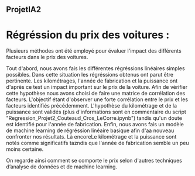 ## ProjetIA2

# Régréssion du prix des voitures : 

Plusieurs méthodes ont été employé pour évaluer l'impact des différents facteurs dans le prix des voitures. 

Tout d'abord, nous avons fais les différentes régréssions linéaires simples possibles.
Dans cette situation les régréssions obtenus ont parut être pertinente. Les kilométrages, l'année de fabrication et la puissance ont d'après ce test un impact important sur le prix de la voiture.
Afin de vérifier cette hypothèse nous avons choisi de faire une matrice de corrélation des facteurs. L'objectif étant d'observer une forte corrélation entre le prix et les facteurs identifiés précédemment.
L'hypothèse du kilométrage et de la puissance sont validés (plus d'informations sont en commentaire du script "Regression_Projet2_Couteaud_Cros_LeCorre.ipynb") tandis qu'un doute est identifié pour l'année de fabrication.
Enfin, nous avons fais un modèle de machine learning de régréssion linéaire basique afin d'aa nouveau confronter nos résultats. Là encoreLe kilométrage et la puissance sont notés comme significatifs tazndis que l'année de fabrication semble un peu moins certaine. 

On regarde ainsi comment se comporte le prix selon d'autres techniques d’analyse de données et de machine learning. 

# 
